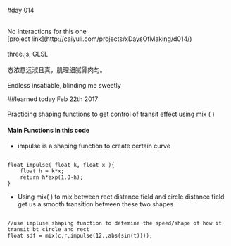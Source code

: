 #day 014

<br />
No Interactions for this one
<br />
[project link](http://caiyuli.com/projects/xDaysOfMaking/d014/)
 <br />
 <br />
three.js, GLSL
 <br />
 <br />
态浓意远淑且真，肌理细腻骨肉匀。
 <br />
 <br />
 Endless insatiable, blinding me sweetly <br />
 
##learned today
Feb 22th 2017
<br />
 <br />
Practicing shaping functions to get control of transit effect using mix ( )

#### Main Functions in this code
* impulse is a shaping function to create certain curve
<pre><code>
float impulse( float k, float x ){
    float h = k*x;
    return h*exp(1.0-h);
}
</code></pre>

* Using mix( ) to mix between rect distance field and circle distance field get us a smooth transition between these two shapes
<pre><code>
//use impluse shaping function to detemine the speed/shape of how it transit bt circle and rect
float sdf = mix(c,r,impulse(12.,abs(sin(t))));
</code></pre>
